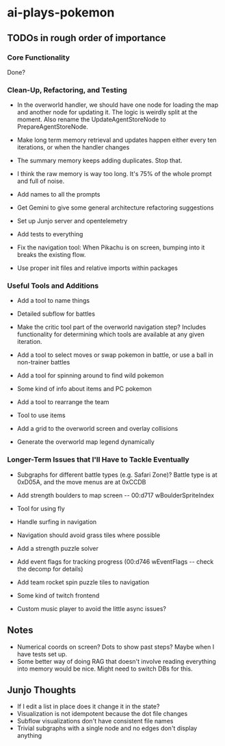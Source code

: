 # ai-plays-pokemon

## TODOs in rough order of importance

### Core Functionality
Done?

### Clean-Up, Refactoring, and Testing
* In the overworld handler, we should have one node for loading the map and another node for updating it. The logic is weirdly split at the moment. Also rename the UpdateAgentStoreNode to PrepareAgentStoreNode.

* Make long term memory retrieval and updates happen either every ten iterations, or when the handler changes
* The summary memory keeps adding duplicates. Stop that.
* I think the raw memory is way too long. It's 75% of the whole prompt and full of noise.

* Add names to all the prompts

* Get Gemini to give some general architecture refactoring suggestions

* Set up Junjo server and opentelemetry

* Add tests to everything

* Fix the navigation tool: When Pikachu is on screen, bumping into it breaks the existing flow.

* Use proper init files and relative imports within packages

### Useful Tools and Additions
* Add a tool to name things

* Detailed subflow for battles
* Make the critic tool part of the overworld navigation step? Includes functionality for determining which tools are available at any given iteration.
* Add a tool to select moves or swap pokemon in battle, or use a ball in non-trainer battles
* Add a tool for spinning around to find wild pokemon
* Some kind of info about items and PC pokemon
* Add a tool to rearrange the team
* Tool to use items
* Add a grid to the overworld screen and overlay collisions
* Generate the overworld map legend dynamically

### Longer-Term Issues that I'll Have to Tackle Eventually
* Subgraphs for different battle types (e.g. Safari Zone)? Battle type is at 0xD05A, and the move menus are at 0xCCDB

* Add strength boulders to map screen -- 00:d717 wBoulderSpriteIndex
* Tool for using fly
* Handle surfing in navigation
* Navigation should avoid grass tiles where possible
* Add a strength puzzle solver
* Add event flags for tracking progress (00:d746 wEventFlags -- check the decomp for details)
* Add team rocket spin puzzle tiles to navigation

* Some kind of twitch frontend
* Custom music player to avoid the little async issues?

## Notes
* Numerical coords on screen? Dots to show past steps? Maybe when I have tests set up.
* Some better way of doing RAG that doesn't involve reading everything into memory would be nice. Might need to switch DBs for this.

## Junjo Thoughts
* If I edit a list in place does it change it in the state?
* Visualization is not idempotent because the dot file changes
* Subflow visualizations don't have consistent file names
* Trivial subgraphs with a single node and no edges don't display anything

